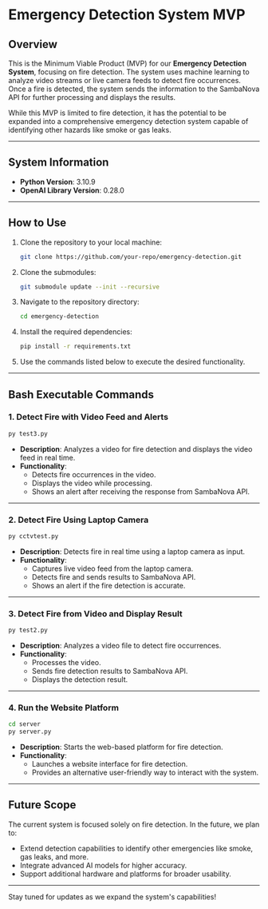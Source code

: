 # Emergency Detection System MVP

## Overview

This is the Minimum Viable Product (MVP) for our **Emergency Detection System**, focusing on fire detection. The system uses machine learning to analyze video streams or live camera feeds to detect fire occurrences. Once a fire is detected, the system sends the information to the SambaNova API for further processing and displays the results.

While this MVP is limited to fire detection, it has the potential to be expanded into a comprehensive emergency detection system capable of identifying other hazards like smoke or gas leaks.

---

## System Information

- **Python Version**: 3.10.9
- **OpenAI Library Version**: 0.28.0

---

## How to Use

1. Clone the repository to your local machine:
   ```bash
   git clone https://github.com/your-repo/emergency-detection.git
   ```

2. Clone the submodules:
   ```bash
   git submodule update --init --recursive
   ```

3. Navigate to the repository directory:
   ```bash
   cd emergency-detection
   ```

4. Install the required dependencies:
   ```bash
   pip install -r requirements.txt
   ```

5. Use the commands listed below to execute the desired functionality.

---

## Bash Executable Commands

### 1. **Detect Fire with Video Feed and Alerts**
```bash
py test3.py
```
- **Description**: Analyzes a video for fire detection and displays the video feed in real time.
- **Functionality**:
  - Detects fire occurrences in the video.
  - Displays the video while processing.
  - Shows an alert after receiving the response from SambaNova API.

---

### 2. **Detect Fire Using Laptop Camera**
```bash
py cctvtest.py
```
- **Description**: Detects fire in real time using a laptop camera as input.
- **Functionality**:
  - Captures live video feed from the laptop camera.
  - Detects fire and sends results to SambaNova API.
  - Shows an alert if the fire detection is accurate.

---

### 3. **Detect Fire from Video and Display Result**
```bash
py test2.py
```
- **Description**: Analyzes a video file to detect fire occurrences.
- **Functionality**:
  - Processes the video.
  - Sends fire detection results to SambaNova API.
  - Displays the detection result.

---

### 4. **Run the Website Platform**
```bash
cd server
py server.py
```
- **Description**: Starts the web-based platform for fire detection.
- **Functionality**:
  - Launches a website interface for fire detection.
  - Provides an alternative user-friendly way to interact with the system.

---

## Future Scope

The current system is focused solely on fire detection. In the future, we plan to:
- Extend detection capabilities to identify other emergencies like smoke, gas leaks, and more.
- Integrate advanced AI models for higher accuracy.
- Support additional hardware and platforms for broader usability.

---

Stay tuned for updates as we expand the system's capabilities!

